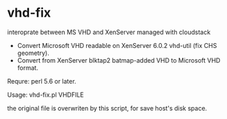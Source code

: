 vhd-fix
=======

interoprate between MS VHD and XenServer managed with cloudstack

* Convert Microsoft VHD readable on XenServer 6.0.2 vhd-util (fix CHS geometry).
* Convert from XenServer blktap2 batmap-added VHD to Microsoft VHD format.
 
Requre:
  perl 5.6 or later.

Usage:
  vhd-fix.pl VHDFILE
  
  the original file is overwriten by this script, 
  for save host's disk space.
